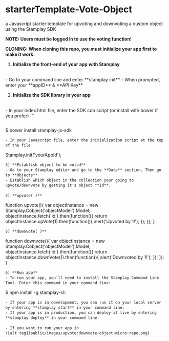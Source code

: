 # starterTemplate-Vote-Object
a Javascript starter template for upvoting and downvoting a custom object using the Stamplay SDK

**NOTE: Users must be logged in to use the voting function!**

**CLONING: When cloning this repo, you must initialize your app first to make it work.**

 1) **Initialize the front-end of your app with Stamplay**
 <br>
- Go to your command line and enter **stamplay init**
- When prompted, enter your **appID** & **API Key**

2) **Initialize the SDK library in your app**
<br>
- In your index.html file, enter the SDK cdn script (or install with bower if you prefer)
```
<script src="//drrjhlchpvi7e.cloudfront.net/libs/stamplay-js-sdk/1.3.1/stamplay.min.js"></script>

```
```
$ bower install stamplay-js-sdk
```
- In your Javascript file, enter the initialization script at the top of the file
```
Stamplay.init('yourAppId');
```
3) **Establish object to be voted**
- Go to your Stamplay editor and go to the **Data** section. Then go to **Objects**
- Establish which object in the collection your going to upvote/downvote by getting it's object **Id**.

4) **upvote( )**
```
function upvote(){
	var objectInstance = new Stamplay.Cobject('objectModel').Model;
	objectInstance.fetch('id').then(function(){
    	return objectInstance.upVote(1).then(function(){
    		alert('Upvoted by 1!');
    	});
    });
}
```
5) **downvote( )**
```
function downvote(){
	var objectInstance = new Stamplay.Cobject('objectModel').Model;
	objectInstance.fetch('id').then(function(){
    	return objectInstance.downVote(1).then(function(){
    		alert('Downvoted by 1!');
    	});
    });
}
```
6) **Run app**
- To run your app, you'll need to install the Stamplay Command Line Tool. Enter this command in your command line:
```
$ npm install -g stamplay-cli
```
- If your app is in development, you can run it on your local server by entering **stamplay start** in your command line.
- If your app is in production, you can deploy it live by entering **stamplay deploy** in your command line.

- If you want to run your app in 
![alt tag](public/images/upvote:downvote-object-micro-repo.png)
